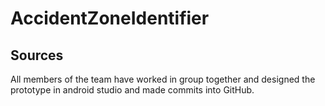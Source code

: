 # AccidentZoneIdentifier

## Sources

All members of the team have worked in group together and designed the prototype in android studio and made commits into GitHub.
